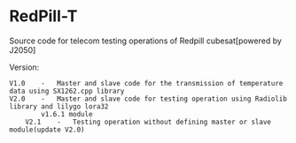 # RedPill-T
Source code for telecom testing operations of Redpill cubesat[powered by J2050]

Version:
	
	V1.0    -   Master and slave code for the transmission of temperature data using SX1262.cpp library
	V2.0    -   Master and slave code for testing operation using Radiolib library and lilygo lora32 
   		    v1.6.1 module
		V2.1    -   Testing operation without defining master or slave module(update V2.0) 
